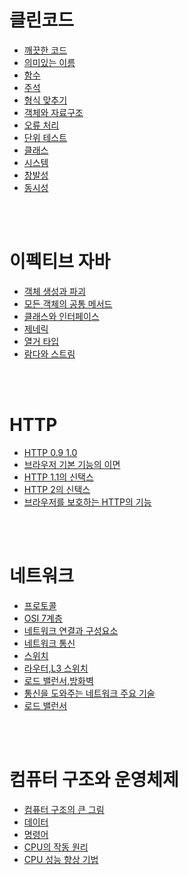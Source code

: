 # 클린코드

- [깨끗한 코드](https://github.com/MALLLAG/TIL/blob/main/Clean%20Code/01%20-%20%EA%B9%A8%EB%81%97%ED%95%9C%20%EC%BD%94%EB%93%9C.md)
- [의미있는 이름](https://github.com/MALLLAG/TIL/blob/main/Clean%20Code/02%20-%20%EC%9D%98%EB%AF%B8%EC%9E%88%EB%8A%94%20%EC%9D%B4%EB%A6%84.md)
- [함수](https://github.com/MALLLAG/TIL/blob/main/Clean%20Code/03%20-%20%ED%95%A8%EC%88%98.md)
- [주석](https://github.com/MALLLAG/TIL/blob/main/Clean%20Code/04%20-%20%EC%A3%BC%EC%84%9D.md)
- [형식 맞추기](https://github.com/MALLLAG/TIL/blob/main/Clean%20Code/05%20-%20%ED%98%95%EC%8B%9D%20%EB%A7%9E%EC%B6%94%EA%B8%B0.md)
- [객체와 자료구조](https://github.com/MALLLAG/TIL/blob/main/Clean%20Code/06%20-%20%EA%B0%9D%EC%B2%B4%EC%99%80%20%EC%9E%90%EB%A3%8C%EA%B5%AC%EC%A1%B0.md)
- [오류 처리](https://github.com/MALLLAG/TIL/blob/main/Clean%20Code/07%20-%20%EC%98%A4%EB%A5%98%20%EC%B2%98%EB%A6%AC.md)
- [단위 테스트](https://github.com/MALLLAG/TIL/blob/main/Clean%20Code/09%20-%20%EB%8B%A8%EC%9C%84%20%ED%85%8C%EC%8A%A4%ED%8A%B8.md)
- [클래스](https://github.com/MALLLAG/TIL/blob/main/Clean%20Code/10%20-%20%ED%81%B4%EB%9E%98%EC%8A%A4.md)
- [시스템](https://github.com/MALLLAG/TIL/blob/main/Clean%20Code/11%20-%20%EC%8B%9C%EC%8A%A4%ED%85%9C.md)
- [창발성](https://github.com/MALLLAG/TIL/blob/main/Clean%20Code/12%20-%20%EC%B0%BD%EB%B0%9C%EC%84%B1.md)
- [동시성](https://github.com/MALLLAG/TIL/blob/main/Clean%20Code/13%20-%20%EB%8F%99%EC%8B%9C%EC%84%B1.md)

<br>
<br>

# 이펙티브 자바

- [객체 생성과 파괴](https://github.com/MALLLAG/TIL/blob/main/Effective%20Java/01%20-%20%EA%B0%9D%EC%B2%B4%20%EC%83%9D%EC%84%B1%EA%B3%BC%20%ED%8C%8C%EA%B4%B4.md)
- [모든 객체의 공통 메서드](https://github.com/MALLLAG/TIL/blob/main/Effective%20Java/02%20-%20%EB%AA%A8%EB%93%A0%20%EA%B0%9D%EC%B2%B4%EC%9D%98%20%EA%B3%B5%ED%86%B5%20%EB%A9%94%EC%84%9C%EB%93%9C.md)
- [클래스와 인터페이스](https://github.com/MALLLAG/TIL/blob/main/Effective%20Java/03%20-%20%ED%81%B4%EB%9E%98%EC%8A%A4%EC%99%80%20%EC%9D%B8%ED%84%B0%ED%8E%98%EC%9D%B4%EC%8A%A4.md)
- [제네릭](https://github.com/MALLLAG/TIL/blob/main/Effective%20Java/04%20-%20%EC%A0%9C%EB%84%A4%EB%A6%AD.md)
- [열거 타입](https://github.com/MALLLAG/TIL/blob/main/Effective%20Java/05%20-%20%EC%97%B4%EA%B1%B0%20%ED%83%80%EC%9E%85.md)
- [람다와 스트림](https://github.com/MALLLAG/TIL/blob/main/Effective%20Java/06%20-%20%EB%9E%8C%EB%8B%A4%EC%99%80%20%EC%8A%A4%ED%8A%B8%EB%A6%BC.md)

<br>
<br>

# HTTP

- [HTTP 0.9 1.0](https://github.com/MALLLAG/TIL/blob/main/HTTP/01%20-%20HTTP%200.9%201.0.md)
- [브라우저 기본 기능의 이면](https://github.com/MALLLAG/TIL/blob/main/HTTP/02%20-%20%EB%B8%8C%EB%9D%BC%EC%9A%B0%EC%A0%80%20%EA%B8%B0%EB%B3%B8%20%EA%B8%B0%EB%8A%A5%EC%9D%98%20%EC%9D%B4%EB%A9%B4.md)
- [HTTP 1.1의 신택스](https://github.com/MALLLAG/TIL/blob/main/HTTP/03%20-%20HTTP%201.1%EC%9D%98%20%EC%8B%A0%ED%83%9D%EC%8A%A4.md)
- [HTTP 2의 신택스](https://github.com/MALLLAG/TIL/blob/main/HTTP/04%20-%20HTTP%202%EC%9D%98%20%EC%8B%A0%ED%83%9D%EC%8A%A4.md)
- [브라우저를 보호하는 HTTP의 기능](https://github.com/MALLLAG/TIL/blob/main/HTTP/05%20-%20%EB%B8%8C%EB%9D%BC%EC%9A%B0%EC%A0%80%EB%A5%BC%20%EB%B3%B4%ED%98%B8%ED%95%98%EB%8A%94%20HTTP%EC%9D%98%20%EA%B8%B0%EB%8A%A5.md)

<br>
<br>

# 네트워크

- [프로토콜](https://github.com/MALLLAG/TIL/blob/main/Network/01%20-%20%ED%94%84%EB%A1%9C%ED%86%A0%EC%BD%9C.md)
- [OSI 7계층](https://github.com/MALLLAG/TIL/blob/main/Network/02%20-%20OSI%207%EA%B3%84%EC%B8%B5.md)
- [네트워크 연결과 구성요소](https://github.com/MALLLAG/TIL/blob/main/Network/03%20-%20%EB%84%A4%ED%8A%B8%EC%9B%8C%ED%81%AC%20%EC%97%B0%EA%B2%B0%EA%B3%BC%20%EA%B5%AC%EC%84%B1%EC%9A%94%EC%86%8C.md)
- [네트워크 통신](https://github.com/MALLLAG/TIL/blob/main/Network/04%20-%20%EB%84%A4%ED%8A%B8%EC%9B%8C%ED%81%AC%20%ED%86%B5%EC%8B%A0.md)
- [스위치](https://github.com/MALLLAG/TIL/blob/main/Network/05%20-%20%EC%8A%A4%EC%9C%84%EC%B9%98.md)
- [라우터,L3 스위치](https://github.com/MALLLAG/TIL/blob/main/Network/06%20-%20%EB%9D%BC%EC%9A%B0%ED%84%B0%2CL3%20%EC%8A%A4%EC%9C%84%EC%B9%98.md)
- [로드 밸런서,방화벽](https://github.com/MALLLAG/TIL/blob/main/Network/07%20-%20%EB%A1%9C%EB%93%9C%20%EB%B0%B8%EB%9F%B0%EC%84%9C%2C%EB%B0%A9%ED%99%94%EB%B2%BD.md)
- [통신을 도와주는 네트워크 주요 기술](https://github.com/MALLLAG/TIL/blob/main/Network/08%20-%20%ED%86%B5%EC%8B%A0%EC%9D%84%20%EB%8F%84%EC%99%80%EC%A3%BC%EB%8A%94%20%EB%84%A4%ED%8A%B8%EC%9B%8C%ED%81%AC%20%EC%A3%BC%EC%9A%94%20%EA%B8%B0%EC%88%A0.md)
- [로드 밸런서](https://github.com/MALLLAG/TIL/blob/main/Network/09%20-%20%EB%A1%9C%EB%93%9C%20%EB%B0%B8%EB%9F%B0%EC%84%9C.md)


<br>
<br>

# 컴퓨터 구조와 운영체제

- [컴퓨터 구조의 큰 그림](https://github.com/MALLLAG/TIL/blob/main/%EC%BB%B4%ED%93%A8%ED%84%B0%20%EA%B5%AC%EC%A1%B0%EC%99%80%20%EC%9A%B4%EC%98%81%EC%B2%B4%EC%A0%9C/01%20-%20%EC%BB%B4%ED%93%A8%ED%84%B0%20%EA%B5%AC%EC%A1%B0%EC%9D%98%20%ED%81%B0%20%EA%B7%B8%EB%A6%BC.md)
- [데이터](https://github.com/MALLLAG/TIL/blob/main/%EC%BB%B4%ED%93%A8%ED%84%B0%20%EA%B5%AC%EC%A1%B0%EC%99%80%20%EC%9A%B4%EC%98%81%EC%B2%B4%EC%A0%9C/02%20-%20%EB%8D%B0%EC%9D%B4%ED%84%B0.md)
- [명령어](https://github.com/MALLLAG/TIL/blob/main/%EC%BB%B4%ED%93%A8%ED%84%B0%20%EA%B5%AC%EC%A1%B0%EC%99%80%20%EC%9A%B4%EC%98%81%EC%B2%B4%EC%A0%9C/03%20-%20%EB%AA%85%EB%A0%B9%EC%96%B4.md)
- [CPU의 작동 원리](https://github.com/MALLLAG/TIL/blob/main/%EC%BB%B4%ED%93%A8%ED%84%B0%20%EA%B5%AC%EC%A1%B0%EC%99%80%20%EC%9A%B4%EC%98%81%EC%B2%B4%EC%A0%9C/04%20-%20CPU%EC%9D%98%20%EC%9E%91%EB%8F%99%20%EC%9B%90%EB%A6%AC.md)
- [CPU 성능 향상 기법](https://github.com/MALLLAG/TIL/blob/main/%EC%BB%B4%ED%93%A8%ED%84%B0%20%EA%B5%AC%EC%A1%B0%EC%99%80%20%EC%9A%B4%EC%98%81%EC%B2%B4%EC%A0%9C/05%20-%20CPU%20%EC%84%B1%EB%8A%A5%20%ED%96%A5%EC%83%81%20%EA%B8%B0%EB%B2%95.md)






